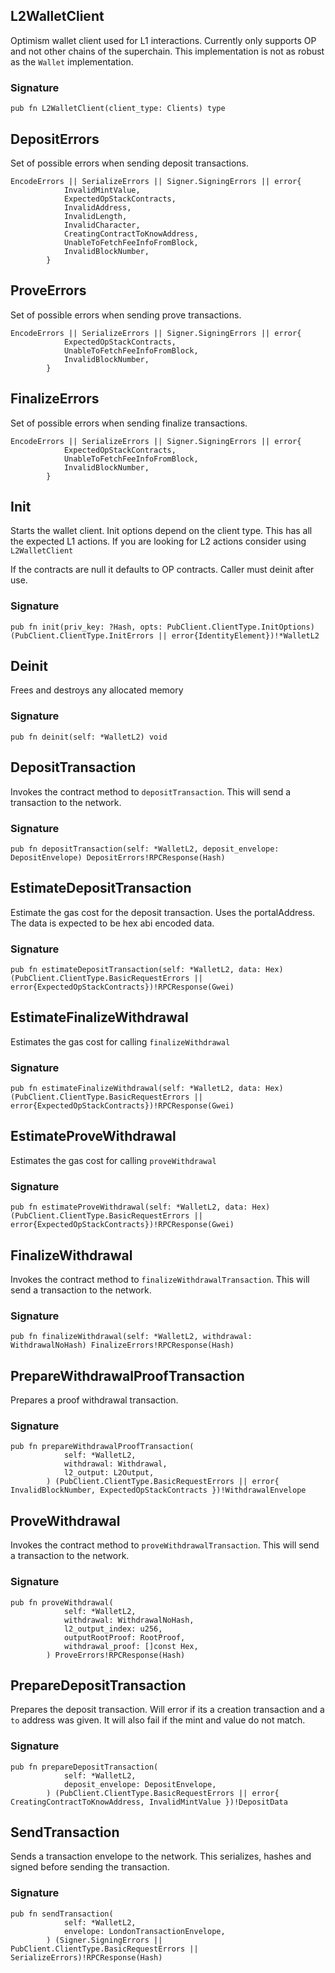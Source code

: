 ## L2WalletClient
Optimism wallet client used for L1 interactions.
Currently only supports OP and not other chains of the superchain.
This implementation is not as robust as the `Wallet` implementation.

### Signature

```zig
pub fn L2WalletClient(client_type: Clients) type
```

## DepositErrors

Set of possible errors when sending deposit transactions.

```zig
EncodeErrors || SerializeErrors || Signer.SigningErrors || error{
            InvalidMintValue,
            ExpectedOpStackContracts,
            InvalidAddress,
            InvalidLength,
            InvalidCharacter,
            CreatingContractToKnowAddress,
            UnableToFetchFeeInfoFromBlock,
            InvalidBlockNumber,
        }
```

## ProveErrors

Set of possible errors when sending prove transactions.

```zig
EncodeErrors || SerializeErrors || Signer.SigningErrors || error{
            ExpectedOpStackContracts,
            UnableToFetchFeeInfoFromBlock,
            InvalidBlockNumber,
        }
```

## FinalizeErrors

Set of possible errors when sending finalize transactions.

```zig
EncodeErrors || SerializeErrors || Signer.SigningErrors || error{
            ExpectedOpStackContracts,
            UnableToFetchFeeInfoFromBlock,
            InvalidBlockNumber,
        }
```

## Init
Starts the wallet client. Init options depend on the client type.
This has all the expected L1 actions. If you are looking for L2 actions
consider using `L2WalletClient`

If the contracts are null it defaults to OP contracts.
Caller must deinit after use.

### Signature

```zig
pub fn init(priv_key: ?Hash, opts: PubClient.ClientType.InitOptions) (PubClient.ClientType.InitErrors || error{IdentityElement})!*WalletL2
```

## Deinit
Frees and destroys any allocated memory

### Signature

```zig
pub fn deinit(self: *WalletL2) void
```

## DepositTransaction
Invokes the contract method to `depositTransaction`. This will send
a transaction to the network.

### Signature

```zig
pub fn depositTransaction(self: *WalletL2, deposit_envelope: DepositEnvelope) DepositErrors!RPCResponse(Hash)
```

## EstimateDepositTransaction
Estimate the gas cost for the deposit transaction.
Uses the portalAddress. The data is expected to be hex abi encoded data.

### Signature

```zig
pub fn estimateDepositTransaction(self: *WalletL2, data: Hex) (PubClient.ClientType.BasicRequestErrors || error{ExpectedOpStackContracts})!RPCResponse(Gwei)
```

## EstimateFinalizeWithdrawal
Estimates the gas cost for calling `finalizeWithdrawal`

### Signature

```zig
pub fn estimateFinalizeWithdrawal(self: *WalletL2, data: Hex) (PubClient.ClientType.BasicRequestErrors || error{ExpectedOpStackContracts})!RPCResponse(Gwei)
```

## EstimateProveWithdrawal
Estimates the gas cost for calling `proveWithdrawal`

### Signature

```zig
pub fn estimateProveWithdrawal(self: *WalletL2, data: Hex) (PubClient.ClientType.BasicRequestErrors || error{ExpectedOpStackContracts})!RPCResponse(Gwei)
```

## FinalizeWithdrawal
Invokes the contract method to `finalizeWithdrawalTransaction`. This will send
a transaction to the network.

### Signature

```zig
pub fn finalizeWithdrawal(self: *WalletL2, withdrawal: WithdrawalNoHash) FinalizeErrors!RPCResponse(Hash)
```

## PrepareWithdrawalProofTransaction
Prepares a proof withdrawal transaction.

### Signature

```zig
pub fn prepareWithdrawalProofTransaction(
            self: *WalletL2,
            withdrawal: Withdrawal,
            l2_output: L2Output,
        ) (PubClient.ClientType.BasicRequestErrors || error{ InvalidBlockNumber, ExpectedOpStackContracts })!WithdrawalEnvelope
```

## ProveWithdrawal
Invokes the contract method to `proveWithdrawalTransaction`. This will send
a transaction to the network.

### Signature

```zig
pub fn proveWithdrawal(
            self: *WalletL2,
            withdrawal: WithdrawalNoHash,
            l2_output_index: u256,
            outputRootProof: RootProof,
            withdrawal_proof: []const Hex,
        ) ProveErrors!RPCResponse(Hash)
```

## PrepareDepositTransaction
Prepares the deposit transaction. Will error if its a creation transaction
and a `to` address was given. It will also fail if the mint and value do not match.

### Signature

```zig
pub fn prepareDepositTransaction(
            self: *WalletL2,
            deposit_envelope: DepositEnvelope,
        ) (PubClient.ClientType.BasicRequestErrors || error{ CreatingContractToKnowAddress, InvalidMintValue })!DepositData
```

## SendTransaction
Sends a transaction envelope to the network. This serializes, hashes and signed before
sending the transaction.

### Signature

```zig
pub fn sendTransaction(
            self: *WalletL2,
            envelope: LondonTransactionEnvelope,
        ) (Signer.SigningErrors || PubClient.ClientType.BasicRequestErrors || SerializeErrors)!RPCResponse(Hash)
```

